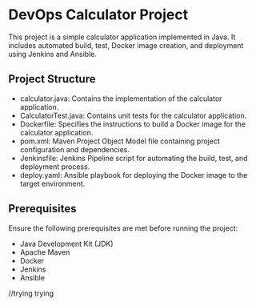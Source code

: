 # DevOps Calculator Project
This project is a simple calculator application implemented in Java. It includes automated build, test, Docker image creation, and deployment using Jenkins and Ansible.

## Project Structure
- calculator.java: Contains the implementation of the calculator application.
- CalculatorTest.java: Contains unit tests for the calculator application.
- Dockerfile: Specifies the instructions to build a Docker image for the calculator application.
- pom.xml: Maven Project Object Model file containing project configuration and dependencies.
- Jenkinsfile: Jenkins Pipeline script for automating the build, test, and deployment process.
- deploy.yaml: Ansible playbook for deploying the Docker image to the target environment.

## Prerequisites
Ensure the following prerequisites are met before running the project:

- Java Development Kit (JDK)
- Apache Maven
- Docker
- Jenkins
- Ansible


//trying trying
